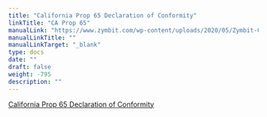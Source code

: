 ```yaml
---
title: "California Prop 65 Declaration of Conformity"
linkTitle: "CA Prop 65"
manualLink: "https://www.zymbit.com/wp-content/uploads/2020/05/Zymbit-CA-Prop65-Compliance-Notice-2020.01.pdf"
manualLinkTitle: ""
manualLinkTarget: "_blank"
type: docs
date: ""
draft: false
weight: -795
description: ""
---
```


<p><a href="https://www.zymbit.com/wp-content/uploads/2020/05/Zymbit-CA-Prop65-Compliance-Notice-2020.01.pdf" target="_blank" rel="noopener noreferrer">California Prop 65 Declaration of Conformity</a></p>
